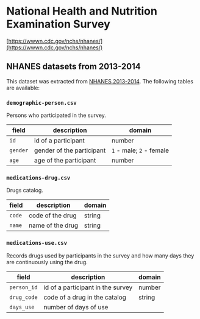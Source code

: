 # National Health and Nutrition Examination Survey
[https://wwwn.cdc.gov/nchs/nhanes/](https://wwwn.cdc.gov/nchs/nhanes/)

## NHANES datasets from 2013-2014

This dataset was extracted from [NHANES 2013-2014](https://wwwn.cdc.gov/nchs/nhanes/continuousnhanes/default.aspx?BeginYear=2013). The following tables are available:

### `demographic-person.csv`

Persons who participated in the survey.

| field | description | domain |
|-------|-------------|--------|
| `id` | id of a participant | number |
| `gender` | gender of the participant | `1` - male; `2` - female |
| `age` | age of the participant | number |

### `medications-drug.csv`

Drugs catalog.

| field | description | domain |
|-------|-------------|--------|
| `code` | code of the drug | string |
| `name` | name of the drug | string |

### `medications-use.csv`

Records drugs used by participants in the survey and how many days they are continuously using the drug.

| field | description | domain |
|-------|-------------|--------|
| `person_id` | id of a participant in the survey | number |
| `drug_code` | code of a drug in the catalog | string |
| `days_use` | number of days of use |

